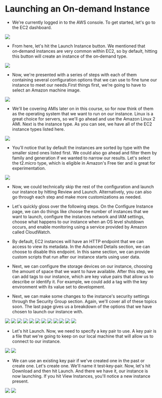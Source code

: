 # Launching an On-demand Instance #
- We're currently logged in to the AWS console. To get started, let's go to the EC2 dashboard. 
<img src="img/img1.png"/>

- From here, let's hit the Launch Instance button. We mentioned that on‑demand instances are very common within EC2, so by default, hitting this button will create an instance of the on‑demand type.
<img src="img/img2.png"/>

 - Now, we're presented with a series of steps with each of them containing several configuration options that we can use to fine tune our instance to meet our needs.First things first, we're going to have to select an Amazon machine image. 
 <img src="img/img3.png"/>

 - We'll be covering AMIs later on in this course, so for now think of them as the operating system that we want to run on our instance. Linux is a great choice for servers, so we'll go ahead and use the Amazon Linux 2 AMI. Next is the instance type. As you can see, we have all of the EC2 instance types listed here.
 <img src="img/img4.png"/>

- You'll notice that by default the instances are sorted by type with the smaller sized ones listed first. We could also go ahead and filter them by family and generation if we wanted to narrow our results. Let's select the t2.micro type, which is eligible in Amazon's Free tier and is great for experimentation. 
 <img src="img/img5.png"/>

- Now, we could technically skip the rest of the configuration and launch our instance by hitting Review and Launch. Alternatively, you can also go through each step and make more customizations as needed. 

- Let's quickly gloss over the following steps. On the Configure Instance page, we can do things like choose the number of instances that we want to launch, configure the instances network and IAM settings, choose what happens to our instance when an OS level shutdown occurs, and enable monitoring using a service provided by Amazon called CloudWatch. 

- By default, EC2 instances will have an HTTP endpoint that we can access to view its metadata. In the Advanced Details section, we can choose to disable this endpoint. In this same section, we can provide custom scripts that run after our instance starts using user data.

- Next, we can configure the storage devices on our instance, choosing the amount of space that we want to have available. After this step, we can add tags to our instance, which are key value pairs that allow us to describe or identify it. For example, we could add a tag with the key environment with its value set to development. 

- Next, we can make some changes to the instance's security settings through the Security Group section. Again, we'll cover all of these topics soon. The last page gives us a breakdown of the options that we have chosen to launch our instance with. 
<img src="img/img7.png"/>
<img src="img/img8.png"/>
<img src="img/img9.png"/>
<img src="img/img10.png"/>
<img src="img/img11.png"/>
<img src="img/img12.png"/>
<img src="img/img13.png"/>
<img src="img/img14.png"/>
<img src="img/img15.png"/>
<img src="img/img16.png"/>
<img src="img/img17.png"/>
<img src="img/img18.png"/>


- Let's hit Launch. Now, we need to specify a key pair to use. A key pair is a file that we're going to keep on our local machine that will allow us to connect to our instance. 
<img src="img/img19.png"/>
<img src="img/img20.png"/>

- We can use an existing key pair if we've created one in the past or create one. Let's create one. We'll name it test‑key‑pair. Now, let's hit Download and then hit Launch. And there we have it, our instance is now launching. If you hit View Instances, you'll notice a new instance present.
<img src="img/img21.png"/>
<img src="img/img22.png"/>

